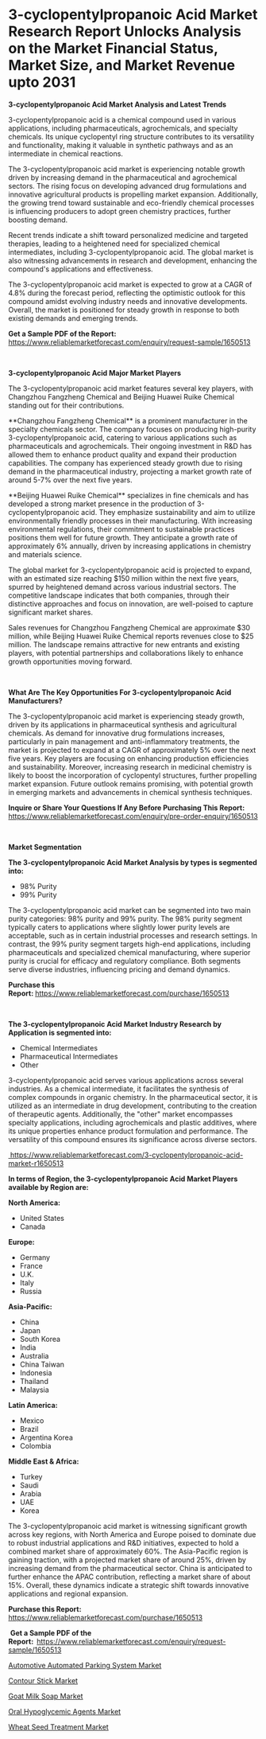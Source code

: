 <p><h1>3-cyclopentylpropanoic Acid Market Research Report Unlocks Analysis on the Market Financial Status, Market Size, and Market Revenue upto 2031</h1></p><p><strong>3-cyclopentylpropanoic Acid Market Analysis and Latest Trends</strong></p>
<p><p>3-cyclopentylpropanoic acid is a chemical compound used in various applications, including pharmaceuticals, agrochemicals, and specialty chemicals. Its unique cyclopentyl ring structure contributes to its versatility and functionality, making it valuable in synthetic pathways and as an intermediate in chemical reactions.</p><p>The 3-cyclopentylpropanoic acid market is experiencing notable growth driven by increasing demand in the pharmaceutical and agrochemical sectors. The rising focus on developing advanced drug formulations and innovative agricultural products is propelling market expansion. Additionally, the growing trend toward sustainable and eco-friendly chemical processes is influencing producers to adopt green chemistry practices, further boosting demand.</p><p>Recent trends indicate a shift toward personalized medicine and targeted therapies, leading to a heightened need for specialized chemical intermediates, including 3-cyclopentylpropanoic acid. The global market is also witnessing advancements in research and development, enhancing the compound's applications and effectiveness.</p><p>The 3-cyclopentylpropanoic acid market is expected to grow at a CAGR of 4.8% during the forecast period, reflecting the optimistic outlook for this compound amidst evolving industry needs and innovative developments. Overall, the market is positioned for steady growth in response to both existing demands and emerging trends.</p></p>
<p><strong>Get a Sample PDF of the Report:&nbsp;</strong> <a href="https://www.reliablemarketforecast.com/enquiry/request-sample/1650513?utm_campaign=1108&utm_medium=2&utm_source=Github&utm_content=ia&utm_term=26092024&utm_id=3-cyclopentylpropanoic-acid">https://www.reliablemarketforecast.com/enquiry/request-sample/1650513</a></p>
<p>&nbsp;</p>
<p><strong>3-cyclopentylpropanoic Acid Major Market Players</strong></p>
<p><p>The 3-cyclopentylpropanoic acid market features several key players, with Changzhou Fangzheng Chemical and Beijing Huawei Ruike Chemical standing out for their contributions.</p><p>**Changzhou Fangzheng Chemical** is a prominent manufacturer in the specialty chemicals sector. The company focuses on producing high-purity 3-cyclopentylpropanoic acid, catering to various applications such as pharmaceuticals and agrochemicals. Their ongoing investment in R&D has allowed them to enhance product quality and expand their production capabilities. The company has experienced steady growth due to rising demand in the pharmaceutical industry, projecting a market growth rate of around 5-7% over the next five years.</p><p>**Beijing Huawei Ruike Chemical** specializes in fine chemicals and has developed a strong market presence in the production of 3-cyclopentylpropanoic acid. They emphasize sustainability and aim to utilize environmentally friendly processes in their manufacturing. With increasing environmental regulations, their commitment to sustainable practices positions them well for future growth. They anticipate a growth rate of approximately 6% annually, driven by increasing applications in chemistry and materials science.</p><p>The global market for 3-cyclopentylpropanoic acid is projected to expand, with an estimated size reaching $150 million within the next five years, spurred by heightened demand across various industrial sectors. The competitive landscape indicates that both companies, through their distinctive approaches and focus on innovation, are well-poised to capture significant market shares.</p><p>Sales revenues for Changzhou Fangzheng Chemical are approximate $30 million, while Beijing Huawei Ruike Chemical reports revenues close to $25 million. The landscape remains attractive for new entrants and existing players, with potential partnerships and collaborations likely to enhance growth opportunities moving forward.</p></p>
<p>&nbsp;</p>
<p><strong>What Are The Key Opportunities For 3-cyclopentylpropanoic Acid Manufacturers?</strong></p>
<p><p>The 3-cyclopentylpropanoic acid market is experiencing steady growth, driven by its applications in pharmaceutical synthesis and agricultural chemicals. As demand for innovative drug formulations increases, particularly in pain management and anti-inflammatory treatments, the market is projected to expand at a CAGR of approximately 5% over the next five years. Key players are focusing on enhancing production efficiencies and sustainability. Moreover, increasing research in medicinal chemistry is likely to boost the incorporation of cyclopentyl structures, further propelling market expansion. Future outlook remains promising, with potential growth in emerging markets and advancements in chemical synthesis techniques.</p></p>
<p><strong>Inquire or Share Your Questions If Any Before Purchasing This Report:</strong> <a href="https://www.reliablemarketforecast.com/enquiry/pre-order-enquiry/1650513?utm_campaign=1108&utm_medium=2&utm_source=Github&utm_content=ia&utm_term=26092024&utm_id=3-cyclopentylpropanoic-acid">https://www.reliablemarketforecast.com/enquiry/pre-order-enquiry/1650513</a></p>
<p>&nbsp;</p>
<p><strong>Market Segmentation</strong></p>
<p><strong>The 3-cyclopentylpropanoic Acid Market Analysis by types is segmented into:</strong></p>
<p><ul><li>98% Purity</li><li>99% Purity</li></ul></p>
<p><p>The 3-cyclopentylpropanoic acid market can be segmented into two main purity categories: 98% purity and 99% purity. The 98% purity segment typically caters to applications where slightly lower purity levels are acceptable, such as in certain industrial processes and research settings. In contrast, the 99% purity segment targets high-end applications, including pharmaceuticals and specialized chemical manufacturing, where superior purity is crucial for efficacy and regulatory compliance. Both segments serve diverse industries, influencing pricing and demand dynamics.</p></p>
<p><strong>Purchase this Report:&nbsp;</strong><a href="https://www.reliablemarketforecast.com/purchase/1650513?utm_campaign=1108&utm_medium=2&utm_source=Github&utm_content=ia&utm_term=26092024&utm_id=3-cyclopentylpropanoic-acid">https://www.reliablemarketforecast.com/purchase/1650513</a></p>
<p>&nbsp;</p>
<p><strong>The 3-cyclopentylpropanoic Acid Market Industry Research by Application is segmented into:</strong></p>
<p><ul><li>Chemical Intermediates</li><li>Pharmaceutical Intermediates</li><li>Other</li></ul></p>
<p><p>3-cyclopentylpropanoic acid serves various applications across several industries. As a chemical intermediate, it facilitates the synthesis of complex compounds in organic chemistry. In the pharmaceutical sector, it is utilized as an intermediate in drug development, contributing to the creation of therapeutic agents. Additionally, the "other" market encompasses specialty applications, including agrochemicals and plastic additives, where its unique properties enhance product formulation and performance. The versatility of this compound ensures its significance across diverse sectors.</p></p>
<p><a href="https://www.reliablemarketforecast.com/3-cyclopentylpropanoic-acid-market-r1650513?utm_campaign=1108&utm_medium=2&utm_source=Github&utm_content=ia&utm_term=26092024&utm_id=3-cyclopentylpropanoic-acid">&nbsp;https://www.reliablemarketforecast.com/3-cyclopentylpropanoic-acid-market-r1650513</a></p>
<p><strong>In terms of Region, the 3-cyclopentylpropanoic Acid Market Players available by Region are:</strong></p>
<p>
    <p> <strong> North America: </strong>
        <ul>
            <li>United States</li>
            <li>Canada</li>
        </ul>
        </p> 
    <p> <strong> Europe: </strong>
        <ul>
            <li>Germany</li>
            <li>France</li>
            <li>U.K.</li>
            <li>Italy</li>
            <li>Russia</li>
        </ul>
        </p> 
    <p> <strong> Asia-Pacific: </strong>
        <ul>
            <li>China</li>
            <li>Japan</li>
            <li>South Korea</li>
            <li>India</li>
            <li>Australia</li>
            <li>China Taiwan</li>
            <li>Indonesia</li>
            <li>Thailand</li>
            <li>Malaysia</li>
        </ul>
        </p> 
    <p> <strong> Latin America: </strong>
        <ul>
            <li>Mexico</li>
            <li>Brazil</li>
            <li>Argentina Korea</li>
            <li>Colombia</li>
        </ul>
        </p> 
    <p> <strong> Middle East & Africa: </strong>
        <ul>
            <li>Turkey</li>
            <li>Saudi</li>
            <li>Arabia</li>
            <li>UAE</li>
            <li>Korea</li>
        </ul>
    </p>
    </p>
<p><p>The 3-cyclopentylpropanoic acid market is witnessing significant growth across key regions, with North America and Europe poised to dominate due to robust industrial applications and R&D initiatives, expected to hold a combined market share of approximately 60%. The Asia-Pacific region is gaining traction, with a projected market share of around 25%, driven by increasing demand from the pharmaceutical sector. China is anticipated to further enhance the APAC contribution, reflecting a market share of about 15%. Overall, these dynamics indicate a strategic shift towards innovative applications and regional expansion.</p></p>
<p><strong>Purchase this Report: </strong><a href="https://www.reliablemarketforecast.com/purchase/1650513?utm_campaign=1108&utm_medium=2&utm_source=Github&utm_content=ia&utm_term=26092024&utm_id=3-cyclopentylpropanoic-acid">https://www.reliablemarketforecast.com/purchase/1650513</a></p>
<p>&nbsp;<strong>Get a Sample PDF of the Report:&nbsp;&nbsp;</strong><a href="https://www.reliablemarketforecast.com/enquiry/request-sample/1650513?utm_campaign=1108&utm_medium=2&utm_source=Github&utm_content=ia&utm_term=26092024&utm_id=3-cyclopentylpropanoic-acid">https://www.reliablemarketforecast.com/enquiry/request-sample/1650513</a></p>
<p><strong></strong></p>
<p><p><a href="https://www.linkedin.com/pulse/automotive-automated-parking-system-market-size-share-trends-dym3c?trackingId=PXsibGYNQOqzRKAe51jy1A%3D%3D&utm_campaign=1108&utm_medium=2&utm_source=Github&utm_content=ia&utm_term=26092024&utm_id=3-cyclopentylpropanoic-acid">Automotive Automated Parking System Market</a></p><p><a href="https://issuu.com/reportprime-2/docs/contour-stick-market-size-2030.pptx_7696cf4ae6cb08?utm_campaign=1108&utm_medium=2&utm_source=Github&utm_content=ia&utm_term=26092024&utm_id=3-cyclopentylpropanoic-acid">Contour Stick Market</a></p><p><a href="https://issuu.com/reportprime-2/docs/goat-milk-soap-market-size-2030.ppt_b66e2cec0e2636?utm_campaign=1108&utm_medium=2&utm_source=Github&utm_content=ia&utm_term=26092024&utm_id=3-cyclopentylpropanoic-acid">Goat Milk Soap Market</a></p><p><a href="https://www.linkedin.com/pulse/navigating-global-oral-hypoglycemic-agents-market-landscape-mkgqc?trackingId=no6bFomtSW6f7ZiYFPMCBg%3D%3D&utm_campaign=1108&utm_medium=2&utm_source=Github&utm_content=ia&utm_term=26092024&utm_id=3-cyclopentylpropanoic-acid">Oral Hypoglycemic Agents Market</a></p><p><a href="https://www.linkedin.com/pulse/driving-factors-behind-wheat-seed-treatment-market-czy4c?trackingId=EJDDw2I7Sx6q41tun7BPtQ%3D%3D&utm_campaign=1108&utm_medium=2&utm_source=Github&utm_content=ia&utm_term=26092024&utm_id=3-cyclopentylpropanoic-acid">Wheat Seed Treatment Market</a></p></p>